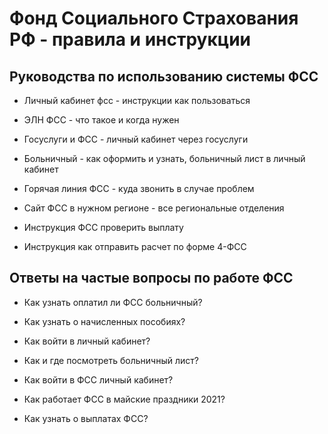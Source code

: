 # Фонд Социального Страхования РФ - правила и инструкции  

## Руководства по использованию системы ФСС  

* Личный кабинет фсс - инструкции как пользоваться  

* ЭЛН ФСС - что такое и когда нужен  

* Госуслуги и ФСС - личный кабинет через госуслуги  

* Больничный - как оформить и узнать, больничный лист в личный кабинет  

* Горячая линия ФСС - куда звонить в случае проблем  

* Сайт ФСС в нужном регионе - все региональные отделения   

* Инструкция ФСС проверить выплату  

* Инструкция как отправить расчет по форме 4-ФСС  


## Ответы на частые вопросы по работе ФСС

* Как узнать оплатил ли ФСС больничный?  

* Как узнать о начисленных пособиях?

* Как войти в личный кабинет?

* Как и где посмотреть больничный лист?

* Как войти в ФСС личный кабинет?  

* Как работает ФСС в майские праздники 2021?  

* Как узнать о выплатах ФСС?  

